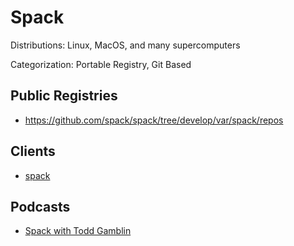 # Spack

Distributions: Linux, MacOS, and many supercomputers

Categorization: Portable Registry, Git Based

## Public Registries

- https://github.com/spack/spack/tree/develop/var/spack/repos

## Clients

- [spack](https://github.com/spack/spack)

## Podcasts

- [Spack with Todd Gamblin](https://manifest.fm/11)

